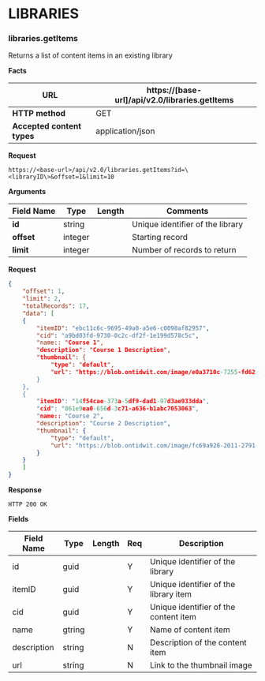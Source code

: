 ﻿**LIBRARIES**
=============

### libraries.getItems

Returns a list of content items in an existing library

**Facts**

| **URL**                    | https://[base-url]/api/v2.0/libraries.getItems |
|----------------------------|------------------|
| **HTTP method**            | GET              |
| **Accepted content types** | application/json |

**Request**


```text
https://<base-url>/api/v2.0/libraries.getItems?id=\<libraryID\>&offset=1&limit=10
```


**Arguments**

| **Field Name** | **Type** | **Length** | **Comments**                     |
|----------------|----------|------------|----------------------------------|
| **id**         | string   |            | Unique identifier of the library |
| **offset**     | integer  |            | Starting record                  |
| **limit**      | integer  |            | Number of records to return      |

**Request**

```json
{
    "offset": 1,
    "limit": 2,
    "totalRecords": 17,
    "data": [
    {
        "itemID": "ebc11c6c-9695-49a0-a5e6-c0098af82957",
        "cid": "a9bd03fd-9730-0c2c-df2f-1e199d578c5c",
        "name:: "Course 1",
        "description": "Course 1 Description",
        "thumbnail": {
            "type": "default",
            "url": "https://blob.ontidwit.com/image/e0a3710c-7255-fd62-77d6-7b50af6c848f"
        }
    },
    {
        "itemID": "14f54cae-373a-5df9-dad1-97d3ae933dda",
        "cid": "861e9ea0-656d-3c71-a636-b1abc7053063",
        "name:: "Course 2",
        "description": "Course 2 Description",
        "thumbnail": {
            "type": "default",
            "url": "https://blob.ontidwit.com/image/fc69a928-2011-2791-b91c-9a67d3a840d8"
        }
    }
    ]
}

```

**Response**

```text
HTTP 200 OK
```

**Fields**

| **Field Name** | **Type** | **Length** | **Req** | **Description**                       |
|----------------|----------|------------|---------|---------------------------------------|
| id             | guid     |            | Y       | Unique identifier of the library      |
| itemID         | guid     |            | Y       | Unique identifier of the library item |
| cid            | guid     |            | Y       | Unique identifier of the content item |
| name           | gtring   |            | Y       | Name of content item                  |
| description    | string   |            | N       | Description of the content item       |
| url            | string   |            | N       | Link to the thumbnail image           |

